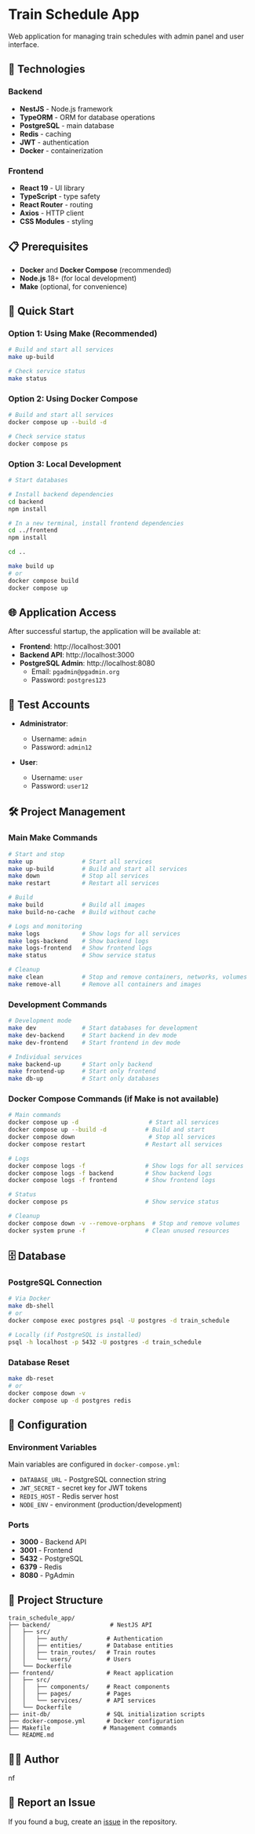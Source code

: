 # Train Schedule App

Web application for managing train schedules with admin panel and user interface.

## 🚀 Technologies

### Backend

- **NestJS** - Node.js framework
- **TypeORM** - ORM for database operations
- **PostgreSQL** - main database
- **Redis** - caching
- **JWT** - authentication
- **Docker** - containerization

### Frontend

- **React 19** - UI library
- **TypeScript** - type safety
- **React Router** - routing
- **Axios** - HTTP client
- **CSS Modules** - styling

## 📋 Prerequisites

- **Docker** and **Docker Compose** (recommended)
- **Node.js** 18+ (for local development)
- **Make** (optional, for convenience)

## 🚀 Quick Start

### Option 1: Using Make (Recommended)

```bash
# Build and start all services
make up-build

# Check service status
make status
```

### Option 2: Using Docker Compose

```bash
# Build and start all services
docker compose up --build -d

# Check service status
docker compose ps
```

### Option 3: Local Development

```bash
# Start databases

# Install backend dependencies
cd backend
npm install

# In a new terminal, install frontend dependencies
cd ../frontend
npm install

cd ..

make build up
# or
docker compose build
docker compose up
```

## 🌐 Application Access

After successful startup, the application will be available at:

- **Frontend**: http://localhost:3001
- **Backend API**: http://localhost:3000
- **PostgreSQL Admin**: http://localhost:8080
  - Email: `pgadmin@pgadmin.org`
  - Password: `postgres123`

## 👤 Test Accounts

- **Administrator**:

  - Username: `admin`
  - Password: `admin12`

- **User**:
  - Username: `user`
  - Password: `user12`

## 🛠️ Project Management

### Main Make Commands

```bash
# Start and stop
make up              # Start all services
make up-build        # Build and start all services
make down            # Stop all services
make restart         # Restart all services

# Build
make build           # Build all images
make build-no-cache  # Build without cache

# Logs and monitoring
make logs            # Show logs for all services
make logs-backend    # Show backend logs
make logs-frontend   # Show frontend logs
make status          # Show service status

# Cleanup
make clean           # Stop and remove containers, networks, volumes
make remove-all      # Remove all containers and images
```

### Development Commands

```bash
# Development mode
make dev             # Start databases for development
make dev-backend     # Start backend in dev mode
make dev-frontend    # Start frontend in dev mode

# Individual services
make backend-up      # Start only backend
make frontend-up     # Start only frontend
make db-up           # Start only databases
```

### Docker Compose Commands (if Make is not available)

```bash
# Main commands
docker compose up -d                    # Start all services
docker compose up --build -d           # Build and start
docker compose down                     # Stop all services
docker compose restart                 # Restart all services

# Logs
docker compose logs -f                 # Show logs for all services
docker compose logs -f backend         # Show backend logs
docker compose logs -f frontend        # Show frontend logs

# Status
docker compose ps                      # Show service status

# Cleanup
docker compose down -v --remove-orphans  # Stop and remove volumes
docker system prune -f                 # Clean unused resources
```

## 🗄️ Database

### PostgreSQL Connection

```bash
# Via Docker
make db-shell
# or
docker compose exec postgres psql -U postgres -d train_schedule

# Locally (if PostgreSQL is installed)
psql -h localhost -p 5432 -U postgres -d train_schedule
```

### Database Reset

```bash
make db-reset
# or
docker compose down -v
docker compose up -d postgres redis
```

## 🔧 Configuration

### Environment Variables

Main variables are configured in `docker-compose.yml`:

- `DATABASE_URL` - PostgreSQL connection string
- `JWT_SECRET` - secret key for JWT tokens
- `REDIS_HOST` - Redis server host
- `NODE_ENV` - environment (production/development)

### Ports

- **3000** - Backend API
- **3001** - Frontend
- **5432** - PostgreSQL
- **6379** - Redis
- **8080** - PgAdmin

## 📁 Project Structure

```
train_schedule_app/
├── backend/                 # NestJS API
│   ├── src/
│   │   ├── auth/           # Authentication
│   │   ├── entities/       # Database entities
│   │   ├── train_routes/   # Train routes
│   │   └── users/          # Users
│   └── Dockerfile
├── frontend/               # React application
│   ├── src/
│   │   ├── components/     # React components
│   │   ├── pages/          # Pages
│   │   └── services/       # API services
│   └── Dockerfile
├── init-db/                # SQL initialization scripts
├── docker-compose.yml      # Docker configuration
├── Makefile               # Management commands
└── README.md
```

## 👨‍💻 Author

nf

## 🐛 Report an Issue

If you found a bug, create an [issue](https://github.com/nfdevua/train_schedule_app/issues) in the repository.
